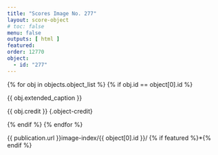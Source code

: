 ```yaml
---
title: "Scores Image No. 277"
layout: score-object
# toc: false
menu: false
outputs: [ html ]
featured: 
order: 12770
object:
  - id: "277"
---
```


{% for obj in objects.object_list %}
{% if obj.id == object[0].id %}

{{ obj.extended_caption }}

{{ obj.credit }} {.object-credit}

{% endif %}
{% endfor %}

<div class="object-credit object-url is-print-only">

{{ publication.url }}image-index/{{ object[0].id }}/ {% if featured %}*{% endif %}

</div>
